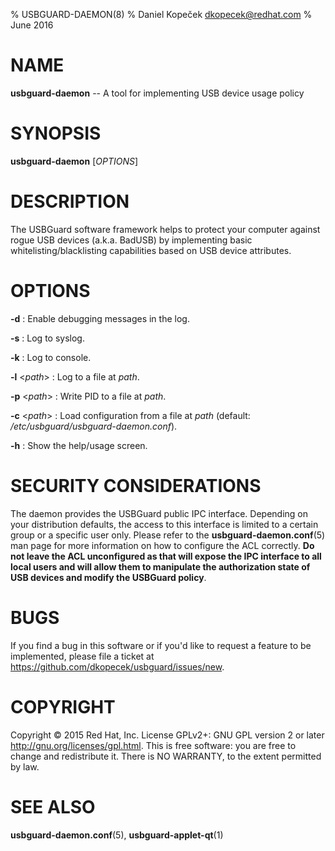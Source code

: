 % USBGUARD-DAEMON(8)
% Daniel Kopeček <dkopecek@redhat.com>
% June 2016

# NAME

**usbguard-daemon** -- A tool for implementing USB device usage policy

# SYNOPSIS

**usbguard-daemon** [*OPTIONS*]

# DESCRIPTION

The USBGuard software framework helps to protect your computer against rogue USB devices (a.k.a. BadUSB) by implementing basic whitelisting/blacklisting capabilities based on USB device attributes.

# OPTIONS

**-d**
:   Enable debugging messages in the log.

**-s**
:   Log to syslog.

**-k**
:   Log to console.

**-l** <*path*>
:   Log to a file at *path*.

**-p** <*path*>
:   Write PID to a file at *path*.

**-c** <*path*>
:   Load configuration from a file at *path* (default: */etc/usbguard/usbguard-daemon.conf*).

**-h**
:   Show the help/usage screen.

# SECURITY CONSIDERATIONS

The daemon provides the USBGuard public IPC interface. Depending on your distribution defaults, the access to this interface is limited to a certain group or a specific user only. Please refer to the **usbguard-daemon.conf**(5) man page for more information on how to configure the ACL correctly. **Do not leave the ACL unconfigured as that will expose the IPC interface to all local users and will allow them to manipulate the authorization state of USB devices and modify the USBGuard policy**.

# BUGS

If you find a bug in this software or if you'd like to request a feature to be implemented, please file a ticket at <https://github.com/dkopecek/usbguard/issues/new>.

# COPYRIGHT

Copyright © 2015 Red Hat, Inc.  License GPLv2+: GNU GPL version 2 or later <http://gnu.org/licenses/gpl.html>. This is free software: you are free to change and redistribute it.  There is NO WARRANTY, to the extent permitted by law.

# SEE ALSO

**usbguard-daemon.conf**(5), **usbguard-applet-qt**(1)
